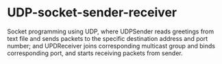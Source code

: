 # UDP-socket-sender-receiver
Socket programming using UDP, where UDPSender reads greetings from text file and sends packets to the specific destination address and port number; and UPDReceiver joins corresponding multicast group and binds corresponding port, and starts receiving packets from sender. 
